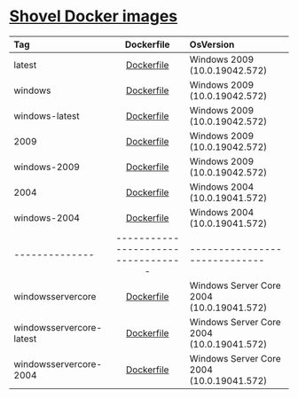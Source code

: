 # [Shovel Docker images](https://hub.docker.com/u/shovelinstaller)

| Tag                      |             Dockerfile             | OsVersion                                 |
| :----------------------- | :--------------------------------: | :---------------------------------------- |
| latest                   | [Dockerfile](./windows/Dockerfile) | Windows 2009 (10.0.19042.572)             |
| windows                  | [Dockerfile](./windows/Dockerfile) | Windows 2009 (10.0.19042.572)             |
| windows-latest           | [Dockerfile](./windows/Dockerfile) | Windows 2009 (10.0.19042.572)             |
| 2009                     | [Dockerfile](./windows/Dockerfile) | Windows 2009 (10.0.19042.572)             |
| windows-2009             | [Dockerfile](./windows/Dockerfile) | Windows 2009 (10.0.19042.572)             |
| 2004                     | [Dockerfile](./windows/Dockerfile) | Windows 2004 (10.0.19041.572)             |
| windows-2004             | [Dockerfile](./windows/Dockerfile) | Windows 2004 (10.0.19041.572)             |
| --------------           | ---------------------------------- | -----------------------------             |
| windowsservercore        | [Dockerfile](./windows/Dockerfile) | Windows Server Core 2004 (10.0.19041.572) |
| windowsservercore-latest | [Dockerfile](./windows/Dockerfile) | Windows Server Core 2004 (10.0.19041.572) |
| windowsservercore-2004   | [Dockerfile](./windows/Dockerfile) | Windows Server Core 2004 (10.0.19041.572) |

<!--
## Production images

Images intended as a base image for the production setups.

### Windows

### Servercore

### Nanoserver

## Development images

Images for local development and testing behaviour on multiple OS versions
 -->
